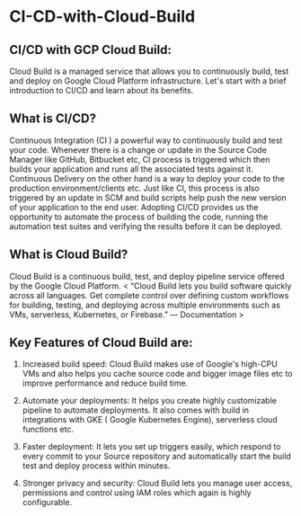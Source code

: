 # CI-CD-with-Cloud-Build

## CI/CD with GCP Cloud Build: 

Cloud Build is a managed service that allows you to continuously build, test and deploy on Google Cloud Platform infrastructure.
Let's start with a brief introduction to CI/CD and learn about its benefits.

## What is CI/CD?

Continuous Integration  (CI ) a powerful way to continuously build and test your code. Whenever there is a change or update in the Source Code Manager like GitHub, Bitbucket etc, CI process is triggered which then builds your application and runs all the associated tests against it. 
Continuous Delivery on the other hand is a way to deploy your code to the production environment/clients etc. Just like CI, this process is also triggered by an update in SCM and build scripts help push the new version of your application to the end user.
Adopting CI/CD provides us the opportunity to automate the process of building the code, running the automation test suites and verifying the results before it can be deployed. 

## What is Cloud Build?

Cloud Build is a continuous build, test, and deploy pipeline service offered by the Google Cloud Platform. 
< “Cloud Build lets you build software quickly across all languages. Get complete control over defining custom workflows for building, testing, and deploying across multiple environments such as VMs, serverless, Kubernetes, or Firebase.” — Documentation >

## Key Features of Cloud Build are: 

1) Increased build speed:
Cloud Build makes use of Google's high-CPU VMs and also helps you cache source code and bigger image files etc to improve performance and reduce build time. 

2) Automate your deployments:
It helps you create highly customizable pipeline to automate deployments. It also comes with build in integrations with GKE ( Google Kubernetes Engine), serverless cloud functions etc. 

3) Faster deployment: 
It lets you set up triggers easily, which respond to every commit to your Source repository and automatically start the build test and deploy process within minutes. 
4) Stronger privacy and security:
Cloud Build lets you manage user access, permissions and control using IAM roles which again is highly configurable.
